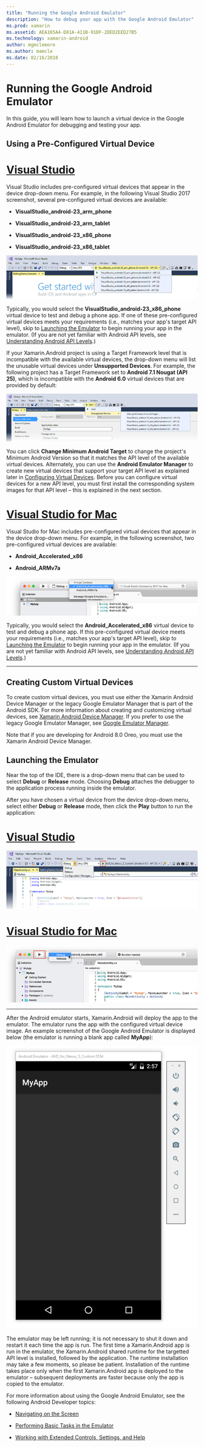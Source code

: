```yaml
---
title: "Running the Google Android Emulator"
description: "How to debug your app with the Google Android Emulator"
ms.prod: xamarin
ms.assetid: AEA165A4-D81A-411B-91DF-2DED2EED27B5
ms.technology: xamarin-android
author: mgmclemore
ms.author: mamcle
ms.date: 02/16/2018
---
```


# Running the Google Android Emulator

In this guide, you will learn how to launch a virtual device in the
Google Android Emulator for debugging and testing your app.

## Using a Pre-Configured Virtual Device

# [Visual Studio](#tab/vswin)

Visual Studio includes pre-configured virtual devices that appear in
the device drop-down menu. For example, in the following Visual Studio
2017 screenshot, several pre-configured virtual devices are available:

-   **VisualStudio\_android-23\_arm\_phone**

-   **VisualStudio\_android-23\_arm\_tablet**

-   **VisualStudio\_android-23\_x86\_phone** 

-   **VisualStudio\_android-23\_x86\_tablet** 

[![Virtual devices](running-the-emulator-images/win/01-virtual-devices-sml.png)](running-the-emulator-images/win/01-virtual-devices.png#lightbox)

Typically, you would select the **VisualStudio\_android-23\_x86\_phone**
virtual device to test and debug a phone app. If one of these
pre-configured virtual devices meets your requirements (i.e., matches
your app's target API level), skip to
[Launching the Emulator](#launching) to begin running your app in the
emulator. (If you are not yet familiar with Android API levels, see
[Understanding Android API Levels](~/android/app-fundamentals/android-api-levels.md).)

If your Xamarin.Android project is using a Target Framework level
that is incompatible with the available virtual devices, the drop-down
menu will list the unusable virtual devices under **Unsupported
Devices**. 
For example, the following project has a Target Framework set to
**Android 7.1 Nougat (API 25)**, which is incompatible with the
**Android 6.0** virtual devices that are provided by default:

[![Incompatible virtual device](running-the-emulator-images/win/02-incompatible-level-sml.png)](running-the-emulator-images/win/02-incompatible-level.png#lightbox)

You can click **Change Minimum Android Target** to change the project's
Minimum Android Version so that it matches the API level of the
available virtual devices. Alternately, you can use the **Android
Emulator Manager** to create new virtual devices that support your
target API level as explained later in
[Configuring Virtual Devices](#virtualdevice). Before you can configure
virtual devices for a new API level, you must first install the
corresponding system images for that API level &ndash; this is
explained in the next section.

# [Visual Studio for Mac](#tab/vsmac)

Visual Studio for Mac includes pre-configured virtual devices that
appear in the device drop-down menu. For example, in the following
screenshot, two pre-configured virtual devices are available:

-   **Android\_Accelerated\_x86**

-   **Android\_ARMv7a**

[![Virtual devices](running-the-emulator-images/mac/01-virtual-devices-sml.png)](running-the-emulator-images/mac/01-virtual-devices.png#lightbox)

Typically, you would select the **Android\_Accelerated\_x86**
virtual device to test and debug a phone app. If this
pre-configured virtual device meets your requirements (i.e., matches
your app's target API level), skip to
[Launching the Emulator](#launching) to begin running your app in the
emulator. (If you are not yet familiar with Android API levels, see
[Understanding Android API Levels](~/android/app-fundamentals/android-api-levels.md).)

-----

## Creating Custom Virtual Devices

To create custom virtual devices, you must use either the Xamarin
Android Device Manager or the legacy Google Emulator Manager that is
part of the Android SDK. For more information about creating and
customizing virtual devices, see
[Xamarin Android Device Manager](~/android/get-started/installation/android-emulator/xamarin-device-manager.md).
If you prefer to use the legacy Google Emulator Manager, see
[Google Emulator Manager](~/android/get-started/installation/android-emulator/google-emulator-manager.md).

Note that if you are developing for Android 8.0 Oreo, you must use the
Xamarin Android Device Manager.

<a name="launching" />

## Launching the Emulator

Near the top of the IDE, there is a drop-down menu that can be used to
select **Debug** or **Release** mode. Choosing **Debug** attaches the
debugger to the application process running inside the emulator. 

After you have chosen a virtual device from the device drop-down menu,
select either **Debug** or **Release** mode, then click the **Play**
button to run the application:

# [Visual Studio](#tab/vswin)

[![Debug and Release modes, Play button](running-the-emulator-images/win/17-debug-release-sml.png)](running-the-emulator-images/win/17-debug-release.png#lightbox)

# [Visual Studio for Mac](#tab/vsmac)

[![Debug and Release modes, Play button](running-the-emulator-images/mac/16-debug-release-sml.png)](running-the-emulator-images/mac/16-debug-release.png#lightbox)

-----

After the Android emulator starts, Xamarin.Android will deploy the app
to the emulator. The emulator runs the app with the configured virtual
device image. An example screenshot of the Google Android Emulator is
displayed below (the emulator is running a blank app called **MyApp**):

![Emulator running a blank app](running-the-emulator-images/emulator-running.png)

The emulator may be left running; it is not necessary to shut it down
and restart it each time the app is run. The first time a
Xamarin.Android app is run in the emulator, the Xamarin.Android shared
runtime for the targetted API level is installed, followed by the
application. The runtime installation may take a few moments, so please
be patient. Installation of the runtime takes place only when the first
Xamarin.Android app is deployed to the emulator &ndash; subsequent
deployments are faster because only the app is copied to the emulator.

For more information about using the Google Android Emulator, see
the following Android Developer topics:

-   [Navigating on the Screen](https://developer.android.com/studio/run/emulator.html#navigate)

-   [Performing Basic Tasks in the Emulator](https://developer.android.com/studio/run/emulator.html#tasks)

-   [Working with Extended Controls, Settings, and Help](https://developer.android.com/studio/run/emulator.html#extended)

